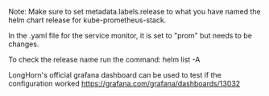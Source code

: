 Note: Make sure to set metadata.labels.release to what you have named the helm chart release for kube-prometheus-stack.


In the .yaml file for the service monitor, it is set to "prom" but needs to be changes.


To check the release name run the command:    helm list -A


LongHorn's official grafana dashboard can be used to test if the configuration worked https://grafana.com/grafana/dashboards/13032

